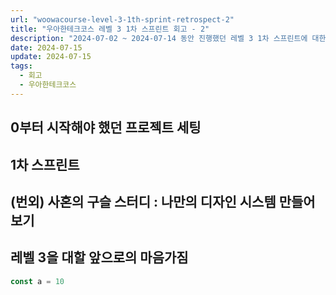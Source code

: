 ```yaml
---
url: "woowacourse-level-3-1th-sprint-retrospect-2"
title: "우아한테크코스 레벨 3 1차 스프린트 회고 - 2"
description: "2024-07-02 ~ 2024-07-14 동안 진행했던 레벨 3 1차 스프린트에 대한 회고입니다 :)"
date: 2024-07-15
update: 2024-07-15
tags:
  - 회고
  - 우아한테크코스
---
```


## 0부터 시작해야 했던 프로젝트 세팅

## 1차 스프린트

## (번외) 사혼의 구슬 스터디 : 나만의 디자인 시스템 만들어 보기

## 레벨 3을 대할 앞으로의 마음가짐

```js
const a = 10
```

